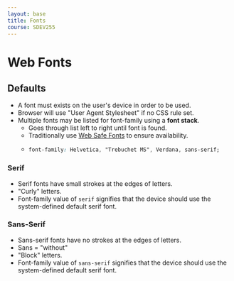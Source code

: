 ```yaml
---
layout: base
title: Fonts
course: SDEV255
---
```


# Web Fonts

## Defaults

- A font must exists on the user's device in order to be used.
- Browser will use "User Agent Stylesheet" if no CSS rule set.
- Multiple fonts may be listed for font-family using a **font stack**.
  - Goes through list left to right until font is found.
  - Traditionally use [Web Safe Fonts](https://developer.mozilla.org/en-US/docs/Learn/CSS/Styling_text/Fundamentals#web_safe_fonts) to ensure availability.
  - ```css
    font-family: Helvetica, "Trebuchet MS", Verdana, sans-serif;
    ```

### Serif

- Serif fonts have small strokes at the edges of letters.
- "Curly" letters.
- Font-family value of `serif` signifies that the device should use the system-defined default serif font.

### Sans-Serif

- Sans-serif fonts have no strokes at the edges of letters.
- Sans = "without"
- "Block" letters.
- Font-family value of `sans-serif` signifies that the device should use the system-defined default serif font. 
